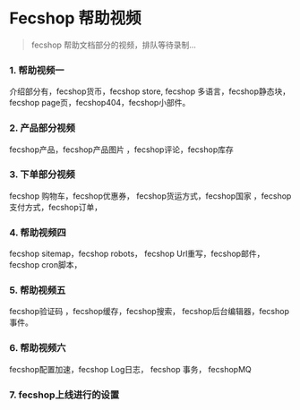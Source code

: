 Fecshop 帮助视频
==================

> fecshop 帮助文档部分的视频，排队等待录制...


### 1. 帮助视频一

介绍部分有，fecshop货币，fecshop store,
fecshop 多语言，fecshop静态块，
fecshop page页，fecshop404，fecshop小部件。

### 2. 产品部分视频

fecshop产品，fecshop产品图片
，fecshop评论，fecshop库存

### 3. 下单部分视频

fecshop 购物车，fecshop优惠券，
fecshop货运方式，fecshop国家
，fecshop支付方式，fecshop订单，

### 4. 帮助视频四

fecshop sitemap，fecshop robots，
fecshop Url重写，fecshop邮件，
fecshop cron脚本，

### 5. 帮助视频五

fecshop验证码 ，fecshop缓存，fecshop搜索，
fecshop后台编辑器，fecshop事件。

### 6. 帮助视频六

fecshop配置加速，fecshop Log日志，
fecshop 事务， fecshopMQ

### 7. fecshop上线进行的设置



